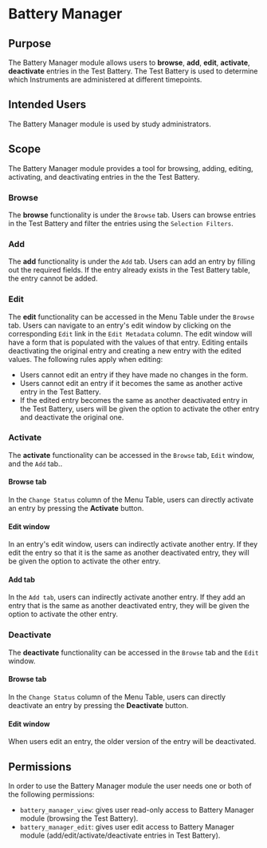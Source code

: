 # Battery Manager

## Purpose
The Battery Manager module allows users to **browse**, **add**, **edit**, **activate**, **deactivate** entries 
in the Test Battery. The Test Battery is used to determine which Instruments are administered at different timepoints.

## Intended Users
The Battery Manager module is used by study administrators.

## Scope
The Battery Manager module provides a tool for browsing, adding, editing, activating, and deactivating entries in the
the Test Battery.

### Browse
The **browse** functionality is under the `Browse` tab. Users can browse entries in the Test Battery and filter the entries using the `Selection Filters`.

### Add
The **add** functionality is under the `Add` tab. Users can add an entry by filling out the required fields. If the entry already exists in the Test Battery table, the entry cannot be added.

### Edit
The **edit** functionality can be accessed in the Menu Table under the `Browse` tab. Users can navigate to an entry's edit window by clicking on the corresponding `Edit` link in the `Edit Metadata` column. The edit window will have a form that is populated with the values of that entry. Editing entails deactivating the original entry and creating a new entry with the edited values.
The following rules apply when editing:
- Users cannot edit an entry if they have made no changes in the form.
- Users cannot edit an entry if it becomes the same as another active entry in the Test Battery.
- If the edited entry becomes the same as another deactivated entry in the Test Battery,
  users will be given the option to activate the other entry and deactivate the original one.

### Activate
The **activate** functionality can be accessed in the `Browse` tab, `Edit` window, and the `Add` tab..

#### Browse tab
In the `Change Status` column of the Menu Table, users can directly activate an entry by pressing the **Activate** button.

#### Edit window
In an entry's edit window, users can indirectly activate another entry. If they edit the entry so that it is the same as another deactivated entry, they will be given the option to activate the other entry.

#### Add tab
In the `Add tab`, users can indirectly activate another entry. If they add an entry that is the same as another deactivated entry, they will be given the option to activate the other entry.

### Deactivate
The **deactivate** functionality can be accessed in the `Browse` tab and the `Edit` window.

#### Browse tab
In the `Change Status` column of the Menu Table, users can directly deactivate an entry by pressing the **Deactivate** button.

#### Edit window
When users edit an entry, the older version of the entry will be deactivated.

## Permissions
In order to use the Battery Manager module the user needs one or both of the following 
permissions:
- `battery_manager_view`: gives user read-only access to Battery Manager module 
(browsing the Test Battery).
- `battery_manager_edit`: gives user edit access to Battery Manager module 
(add/edit/activate/deactivate entries in Test Battery).
